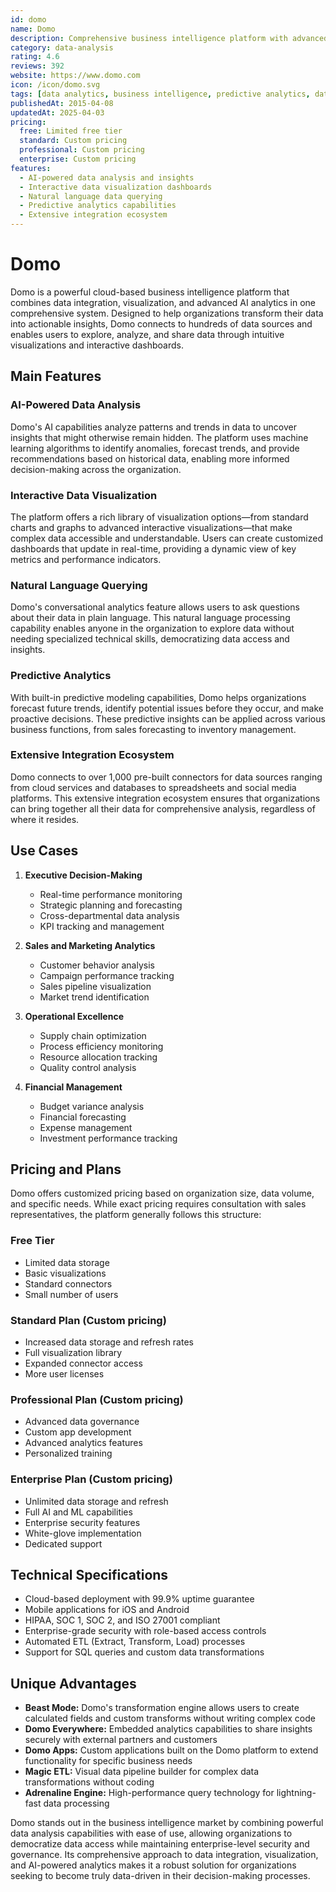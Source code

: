 ```yaml
---
id: domo
name: Domo
description: Comprehensive business intelligence platform with advanced AI-powered data analytics capabilities
category: data-analysis
rating: 4.6
reviews: 392
website: https://www.domo.com
icon: /icon/domo.svg
tags: [data analytics, business intelligence, predictive analytics, data visualization, AI insights]
publishedAt: 2015-04-08
updatedAt: 2025-04-03
pricing:
  free: Limited free tier
  standard: Custom pricing
  professional: Custom pricing
  enterprise: Custom pricing
features:
  - AI-powered data analysis and insights
  - Interactive data visualization dashboards
  - Natural language data querying
  - Predictive analytics capabilities
  - Extensive integration ecosystem
---
```


# Domo

Domo is a powerful cloud-based business intelligence platform that combines data integration, visualization, and advanced AI analytics in one comprehensive system. Designed to help organizations transform their data into actionable insights, Domo connects to hundreds of data sources and enables users to explore, analyze, and share data through intuitive visualizations and interactive dashboards.

## Main Features

### AI-Powered Data Analysis
Domo's AI capabilities analyze patterns and trends in data to uncover insights that might otherwise remain hidden. The platform uses machine learning algorithms to identify anomalies, forecast trends, and provide recommendations based on historical data, enabling more informed decision-making across the organization.

### Interactive Data Visualization
The platform offers a rich library of visualization options—from standard charts and graphs to advanced interactive visualizations—that make complex data accessible and understandable. Users can create customized dashboards that update in real-time, providing a dynamic view of key metrics and performance indicators.

### Natural Language Querying
Domo's conversational analytics feature allows users to ask questions about their data in plain language. This natural language processing capability enables anyone in the organization to explore data without needing specialized technical skills, democratizing data access and insights.

### Predictive Analytics
With built-in predictive modeling capabilities, Domo helps organizations forecast future trends, identify potential issues before they occur, and make proactive decisions. These predictive insights can be applied across various business functions, from sales forecasting to inventory management.

### Extensive Integration Ecosystem
Domo connects to over 1,000 pre-built connectors for data sources ranging from cloud services and databases to spreadsheets and social media platforms. This extensive integration ecosystem ensures that organizations can bring together all their data for comprehensive analysis, regardless of where it resides.

## Use Cases

1. **Executive Decision-Making**
   - Real-time performance monitoring
   - Strategic planning and forecasting
   - Cross-departmental data analysis
   - KPI tracking and management

2. **Sales and Marketing Analytics**
   - Customer behavior analysis
   - Campaign performance tracking
   - Sales pipeline visualization
   - Market trend identification

3. **Operational Excellence**
   - Supply chain optimization
   - Process efficiency monitoring
   - Resource allocation tracking
   - Quality control analysis

4. **Financial Management**
   - Budget variance analysis
   - Financial forecasting
   - Expense management
   - Investment performance tracking

## Pricing and Plans

Domo offers customized pricing based on organization size, data volume, and specific needs. While exact pricing requires consultation with sales representatives, the platform generally follows this structure:

### Free Tier
- Limited data storage
- Basic visualizations
- Standard connectors
- Small number of users

### Standard Plan (Custom pricing)
- Increased data storage and refresh rates
- Full visualization library
- Expanded connector access
- More user licenses

### Professional Plan (Custom pricing)
- Advanced data governance
- Custom app development
- Advanced analytics features
- Personalized training

### Enterprise Plan (Custom pricing)
- Unlimited data storage and refresh
- Full AI and ML capabilities
- Enterprise security features
- White-glove implementation
- Dedicated support

## Technical Specifications

- Cloud-based deployment with 99.9% uptime guarantee
- Mobile applications for iOS and Android
- HIPAA, SOC 1, SOC 2, and ISO 27001 compliant
- Enterprise-grade security with role-based access controls
- Automated ETL (Extract, Transform, Load) processes
- Support for SQL queries and custom data transformations

## Unique Advantages

- **Beast Mode:** Domo's transformation engine allows users to create calculated fields and custom transforms without writing complex code
- **Domo Everywhere:** Embedded analytics capabilities to share insights securely with external partners and customers
- **Domo Apps:** Custom applications built on the Domo platform to extend functionality for specific business needs
- **Magic ETL:** Visual data pipeline builder for complex data transformations without coding
- **Adrenaline Engine:** High-performance query technology for lightning-fast data processing

Domo stands out in the business intelligence market by combining powerful data analysis capabilities with ease of use, allowing organizations to democratize data access while maintaining enterprise-level security and governance. Its comprehensive approach to data integration, visualization, and AI-powered analytics makes it a robust solution for organizations seeking to become truly data-driven in their decision-making processes. 